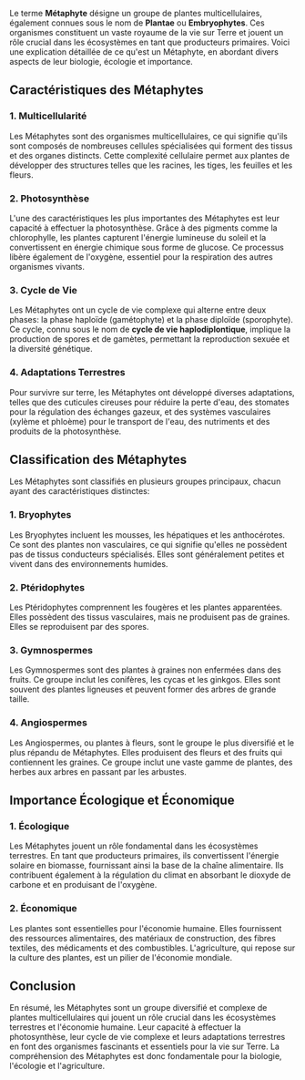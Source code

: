 Le terme **Métaphyte** désigne un groupe de plantes multicellulaires, également connues sous le nom de **Plantae** ou **Embryophytes**. Ces organismes constituent un vaste royaume de la vie sur Terre et jouent un rôle crucial dans les écosystèmes en tant que producteurs primaires. Voici une explication détaillée de ce qu'est un Métaphyte, en abordant divers aspects de leur biologie, écologie et importance.

## Caractéristiques des Métaphytes

### 1. **Multicellularité**
Les Métaphytes sont des organismes multicellulaires, ce qui signifie qu'ils sont composés de nombreuses cellules spécialisées qui forment des tissus et des organes distincts. Cette complexité cellulaire permet aux plantes de développer des structures telles que les racines, les tiges, les feuilles et les fleurs.

### 2. **Photosynthèse**
L'une des caractéristiques les plus importantes des Métaphytes est leur capacité à effectuer la photosynthèse. Grâce à des pigments comme la chlorophylle, les plantes capturent l'énergie lumineuse du soleil et la convertissent en énergie chimique sous forme de glucose. Ce processus libère également de l'oxygène, essentiel pour la respiration des autres organismes vivants.

### 3. **Cycle de Vie**
Les Métaphytes ont un cycle de vie complexe qui alterne entre deux phases: la phase haploïde (gamétophyte) et la phase diploïde (sporophyte). Ce cycle, connu sous le nom de **cycle de vie haplodiplontique**, implique la production de spores et de gamètes, permettant la reproduction sexuée et la diversité génétique.

### 4. **Adaptations Terrestres**
Pour survivre sur terre, les Métaphytes ont développé diverses adaptations, telles que des cuticules cireuses pour réduire la perte d'eau, des stomates pour la régulation des échanges gazeux, et des systèmes vasculaires (xylème et phloème) pour le transport de l'eau, des nutriments et des produits de la photosynthèse.

## Classification des Métaphytes

Les Métaphytes sont classifiés en plusieurs groupes principaux, chacun ayant des caractéristiques distinctes:

### 1. **Bryophytes**
Les Bryophytes incluent les mousses, les hépatiques et les anthocérotes. Ce sont des plantes non vasculaires, ce qui signifie qu'elles ne possèdent pas de tissus conducteurs spécialisés. Elles sont généralement petites et vivent dans des environnements humides.

### 2. **Ptéridophytes**
Les Ptéridophytes comprennent les fougères et les plantes apparentées. Elles possèdent des tissus vasculaires, mais ne produisent pas de graines. Elles se reproduisent par des spores.

### 3. **Gymnospermes**
Les Gymnospermes sont des plantes à graines non enfermées dans des fruits. Ce groupe inclut les conifères, les cycas et les ginkgos. Elles sont souvent des plantes ligneuses et peuvent former des arbres de grande taille.

### 4. **Angiospermes**
Les Angiospermes, ou plantes à fleurs, sont le groupe le plus diversifié et le plus répandu de Métaphytes. Elles produisent des fleurs et des fruits qui contiennent les graines. Ce groupe inclut une vaste gamme de plantes, des herbes aux arbres en passant par les arbustes.

## Importance Écologique et Économique

### 1. **Écologique**
Les Métaphytes jouent un rôle fondamental dans les écosystèmes terrestres. En tant que producteurs primaires, ils convertissent l'énergie solaire en biomasse, fournissant ainsi la base de la chaîne alimentaire. Ils contribuent également à la régulation du climat en absorbant le dioxyde de carbone et en produisant de l'oxygène.

### 2. **Économique**
Les plantes sont essentielles pour l'économie humaine. Elles fournissent des ressources alimentaires, des matériaux de construction, des fibres textiles, des médicaments et des combustibles. L'agriculture, qui repose sur la culture des plantes, est un pilier de l'économie mondiale.

## Conclusion

En résumé, les Métaphytes sont un groupe diversifié et complexe de plantes multicellulaires qui jouent un rôle crucial dans les écosystèmes terrestres et l'économie humaine. Leur capacité à effectuer la photosynthèse, leur cycle de vie complexe et leurs adaptations terrestres en font des organismes fascinants et essentiels pour la vie sur Terre. La compréhension des Métaphytes est donc fondamentale pour la biologie, l'écologie et l'agriculture.
